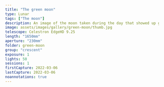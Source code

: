 ```yaml
---
title: "The green moon"
type: Lunar
tags: ["The moon"]
description: An image of the moon taken during the day that showed up green.
image: assets/images/gallery/green-moon/thumb.jpg
telescope: Celestron EdgeHD 9.25
length: "1650mm"
aperture: "230mm"
folder: green-moon
group: "crescent"
exposure: 1
lights: 50
sessions: 1
firstCapture: 2022-03-06 
lastCapture: 2022-03-06
noannotations: true
---
```

